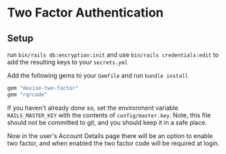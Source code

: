 # Two Factor Authentication

## Setup

run `bin/rails db:encryption:init` and use `bin/rails credentials:edit` to add the resulting keys to your `secrets.yml`

Add the following gems to your `Gemfile` and run `bundle install`

```ruby
gem "devise-two-factor"
gem "rqrcode"
```

If you haven't already done so, set the environment variable `RAILS_MASTER_KEY` with the contents of `config/master.key`. Note, this file should not be committed to git, and you should keep it in a safe place.

Now in the user's Account Details page there will be an option to enable two factor, and when enabled the two factor code will be required at login.
